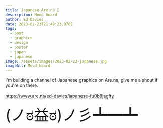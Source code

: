 ```yaml
---
title: Japanese Are.na 🔗
description: Mood board
author: Ed Davies
date: 2023-02-23T21:49:23.978Z
tags:
  - post
  - graphics
  - design
  - poster
  - japan
  - japanese
image: /assets/images/2023-02-23-japanese.jpg
imageAlt: Mood board
---
```

I﻿'m building a channel of Japanese graphics on Are.na, give me a shout if you're on there.\
\
<https://www.are.na/ed-davies/japanese-fu0b8jagfty>

<font size="7">(ノಠ益ಠ)ノ彡┻━┻</font>